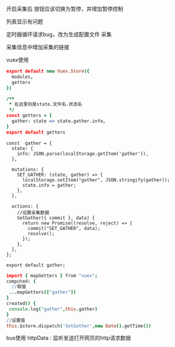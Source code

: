 开启采集后 按钮应该切换为暂停，并增加暂停控制

列表显示有问题

定时器循环请求bug，改为生成配置文件 采集

采集信息中增加采集的链接


vuex使用
```coffeescript
export default new Vuex.Store({
  modules,
  getters
})
```

```coffeescript
/**
 * 在这里则是state.文件名.状态名
 */
const getters = {
  gather: state => state.gather.info,
}
export default getters

```

```
const  gather = {
  state: {
    info: JSON.parse(localStorage.getItem('gather')),
  },

  mutations: {
    SET_GATHER: (state, gather) => {
      localStorage.setItem("gather", JSON.stringify(gather));
      state.info = gather;
    },
  },

  actions: {
    //设置采集数据
    SetGather({ commit }, data) {
      return new Promise((resolve, reject) => {
        commit("SET_GATHER", data);
        resolve();
      });
    },
  },
};

export default gather;
```

```coffeescript
import { mapGetters } from "vuex";
computed: {
  //取值
 ...mapGetters(["gather"])
}
created() {
 console.log("gather",this.gather)
}
//设置值
this.$store.dispatch('SetGather',new Date().getTime())
```



bus使用
  httpData :  监听发送打开网页的http请求数据
